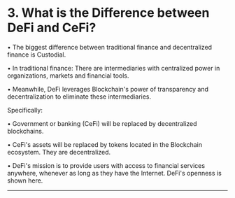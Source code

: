 # 3. What is the Difference between DeFi and CeFi?

• The biggest difference between traditional finance and decentralized finance is Custodial.

• In traditional finance: There are intermediaries with centralized power in organizations, markets and financial tools.

• Meanwhile, DeFi leverages Blockchain's power of transparency and decentralization to eliminate these intermediaries.

Specifically:

• Government or banking \(CeFi\) will be replaced by decentralized blockchains.

• CeFi's assets will be replaced by tokens located in the Blockchain ecosystem. They are decentralized.

• DeFi's mission is to provide users with access to financial services anywhere, whenever as long as they have the Internet. DeFi's openness is shown here.  
  
  
****

